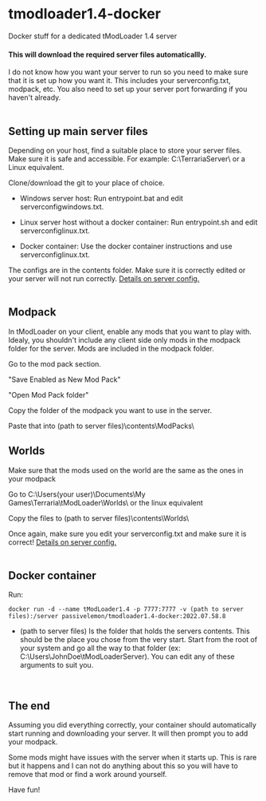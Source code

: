 # tmodloader1.4-docker </br>
Docker stuff for a dedicated tModLoader 1.4 server </br>

#### This will download the required server files automaticallly. </br>

I do not know how you want your server to run so you need to make sure that it is set up how you want it. This includes your serverconfig.txt, modpack, etc. You also need to set up your server port forwarding if you haven't already. </br>
</br>

## Setting up main server files </br>
Depending on your host, find a suitable place to store your server files. Make sure it is safe and accessible. For example: C:\TerrariaServer\ or a Linux equivalent. </br>

Clone/download the git to your place of choice. </br>

 - Windows server host: Run entrypoint.bat and edit serverconfigwindows.txt. </br>

 - Linux server host without a docker container: Run entrypoint.sh and edit serverconfiglinux.txt. </br>

 - Docker container: Use the docker container instructions and use serverconfiglinux.txt. </br>

The configs are in the contents folder. Make sure it is correctly edited or your server will not run correctly. [Details on server config.](https://github.com/tModLoader/tModLoader/wiki/Starting-a-modded-server) </br>
</br>

## Modpack </br>
In tModLoader on your client, enable any mods that you want to play with. Idealy, you shouldn't include any client side only mods in the modpack folder for the server. Mods are included in the modpack folder. </br>

Go to the mod pack section. </br>

"Save Enabled as New Mod Pack" </br>

"Open Mod Pack folder" </br>

Copy the folder of the modpack you want to use in the server. </br>

Paste that into (path to server files)\contents\ModPacks\ </br>

## Worlds </br>
Make sure that the mods used on the world are the same as the ones in your modpack

Go to C:\Users\(your user)\Documents\My Games\Terraria\tModLoader\Worlds\ or the linux equivalent

Copy the files to (path to server files)\contents\Worlds\

Once again, make sure you edit your serverconfig.txt and make sure it is correct! [Details on server config.](https://github.com/tModLoader/tModLoader/wiki/Starting-a-modded-server)</br>
</br>

## Docker container </br>
Run: </br>
```
docker run -d --name tModLoader1.4 -p 7777:7777 -v (path to server files):/server passivelemon/tmodloader1.4-docker:2022.07.58.8
```
 - (path to server files) Is the folder that holds the servers contents. This should be the place you chose from the very start. Start from the root of your system and go all the way to that folder (ex: C:\Users\JohnDoe\tModLoaderServer\). You can edit any of these arguments to suit you. </br>
</br>

## The end
Assuming you did everything correctly, your container should automatically start running and downloading your server. It will then prompt you to add your modpack. </br>

Some mods might have issues with the server when it starts up. This is rare but it happens and I can not do anything about this so you will have to remove that mod or find a work around yourself. </br>

Have fun! </br>
